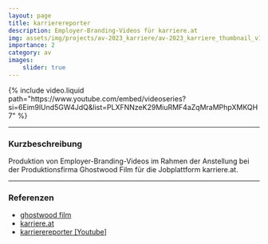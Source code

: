 ```yaml
---
layout: page
title: karrierereporter
description: Employer-Branding-Videos für karriere.at
img: assets/img/projects/av-2023_karriere/av-2023_karriere_thumbnail_v1.png
importance: 2
category: av
images:
    slider: true
---
```


<div class="video-container">
    {% include video.liquid path="https://www.youtube.com/embed/videoseries?si=6Eim9lUnd5GW4JdQ&amp;list=PLXFNNzeK29MiuRMF4aZqMraMPhpXMKQH7" %}
</div>

---
### Kurzbeschreibung
Produktion von Employer-Branding-Videos im Rahmen der Anstellung bei der Produktionsfirma Ghostwood Film für die Jobplattform karriere.at.

---
### Referenzen
- <a href="https://www.ghostwoodfilm.com/video/">ghostwood film</a>
- <a href="https://www.karriere.at/">karriere.at</a>
- <a href="https://www.youtube.com/@karrierereporter">karrierereporter [Youtube]</a>
